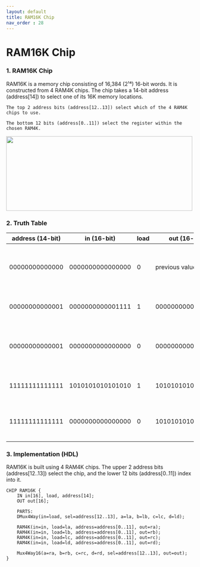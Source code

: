 ```yaml
---
layout: default
title: RAM16K Chip
nav_order : 28
---
```


# RAM16K Chip

### 1. RAM16K Chip

RAM16K is a memory chip consisting of 16,384 (2¹⁴) 16-bit words. It is constructed from 4 RAM4K chips. The chip takes a 14-bit address (address[14]) to select one of its 16K memory locations.

    The top 2 address bits (address[12..13]) select which of the 4 RAM4K chips to use.

    The bottom 12 bits (address[0..11]) select the register within the chosen RAM4K.

<img src="/nand2tetris/images/ram16k.avif" width="500" height="200px"/>


### 2. Truth Table

| address (14-bit) | in (16-bit)         | load | out (16-bit)        | Notes                                  |
|------------------|---------------------|------|----------------------|----------------------------------------|
| 00000000000000   | 0000000000000000    | 0    | previous value       | Reads old value from address 0         |
| 00000000000001   | 0000000000001111    | 1    | 0000000000001111     | Writes to address 1                    |
| 00000000000001   | 0000000000000000    | 0    | 0000000000001111     | Reads value back from address 1        |
| 11111111111111   | 1010101010101010    | 1    | 1010101010101010     | Writes to last address (16383)         |
| 11111111111111   | 0000000000000000    | 0    | 1010101010101010     | Reads value from last address          |



### 3. Implementation (HDL)

RAM16K is built using 4 RAM4K chips. The upper 2 address bits (address[12..13]) select the chip, and the lower 12 bits (address[0..11]) index into it.

```hdl
CHIP RAM16K {
    IN in[16], load, address[14];
    OUT out[16];

    PARTS:
    DMux4Way(in=load, sel=address[12..13], a=la, b=lb, c=lc, d=ld);

    RAM4K(in=in, load=la, address=address[0..11], out=ra);
    RAM4K(in=in, load=lb, address=address[0..11], out=rb);
    RAM4K(in=in, load=lc, address=address[0..11], out=rc);
    RAM4K(in=in, load=ld, address=address[0..11], out=rd);

    Mux4Way16(a=ra, b=rb, c=rc, d=rd, sel=address[12..13], out=out);
}
```
